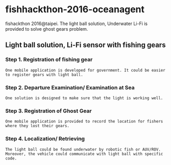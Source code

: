 # fishhackthon-2016-oceanagent
fishackthon 2016@taipei.
The light ball solution, Underwater Li-Fi is provided to solve ghost gears problem.

## Light ball solution, Li-Fi sensor with fishing gears
### Step 1. Registration of fishing gear
	One mobile application is developed for government. It could be easier to register gears with light ball.
### Step 2. Departure Examination/ Examination at Sea
	One solution is designed to make sure that the light is working well. 
### Step 3. Registration of Ghost Gear
	One mobile application is provided to record the location for fishers where they lost their gears.
### Step 4. Localization/ Retrieving
	The light ball could be found underwater by robotic fish or AUV/ROV. Moreover, the vehicle could communicate with light ball with specific code.  
